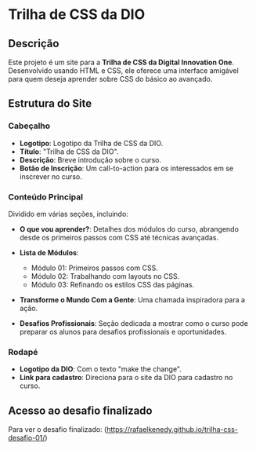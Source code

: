# Trilha de CSS da DIO

## Descrição
Este projeto é um site para a **Trilha de CSS da Digital Innovation One**. Desenvolvido usando HTML e CSS, ele oferece uma interface amigável para quem deseja aprender sobre CSS do básico ao avançado.

## Estrutura do Site

### Cabeçalho
- **Logotipo**: Logotipo da Trilha de CSS da DIO.
- **Título**: "Trilha de CSS da DIO".
- **Descrição**: Breve introdução sobre o curso.
- **Botão de Inscrição**: Um call-to-action para os interessados em se inscrever no curso.

### Conteúdo Principal
Dividido em várias seções, incluindo:

- **O que vou aprender?**: Detalhes dos módulos do curso, abrangendo desde os primeiros passos com CSS até técnicas avançadas.
- **Lista de Módulos**: 
  - Módulo 01: Primeiros passos com CSS.
  - Módulo 02: Trabalhando com layouts no CSS.
  - Módulo 03: Refinando os estilos CSS das páginas.

- **Transforme o Mundo Com a Gente**: Uma chamada inspiradora para a ação.
- **Desafios Profissionais**: Seção dedicada a mostrar como o curso pode preparar os alunos para desafios profissionais e oportunidades.

### Rodapé
- **Logotipo da DIO**: Com o texto "make the change".
- **Link para cadastro**: Direciona para o site da DIO para cadastro no curso.

## Acesso ao desafio finalizado
Para ver o desafio finalizado: (https://rafaelkenedy.github.io/trilha-css-desafio-01/)
